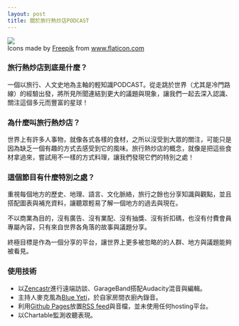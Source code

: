 ```yaml
---
layout: post
title: 關於旅行熱炒店PODCAST
---
```


<img class="flaticon" src="https://cdn-icons-png.flaticon.com/512/673/673615.png">
<div class="attribution">Icons made by <a href="https://www.flaticon.com/authors/freepik" title="Freepik">Freepik</a> from <a href="https://www.flaticon.com/" title="Flaticon">www.flaticon.com</a></div>

### 旅行熱炒店到底是什麼？

一個以旅行、人文史地為主軸的輕知識PODCAST。從走跳於世界（尤其是冷門路線）的經驗出發，將所見所聞連結到更大的議題與現象，讓我們一起去深入認識、關注這個多元而豐富的星球！

### 為什麼叫旅行熱炒店？

世界上有許多人事物，就像各式各樣的食材，之所以沒受到大眾的關注，可能只是因為缺乏一個有趣的方式去感受到它的風味。旅行熱炒店的概念，就像是把這些食材拿過來，嘗試用不一樣的方式料理，讓我們發現它們的特別之處！

### 這個節目有什麼特別之處？

重視每個地方的歷史、地理、語言、文化脈絡，旅行之餘也分享知識與觀點，並且搭配圖表與補充資料，讓聽眾輕易了解一個地方的過去與現在。

不以商業為目的，沒有廣告、沒有業配、沒有抽獎、沒有折扣碼，也沒有付費會員專屬內容，只有來自世界各角落的故事與議題分享。

終極目標是作為一個分享的平台，讓世界上更多被忽略的的人群、地方與議題能夠被看見。

### 使用技術

* 以[Zencastr](https://zencastr.com/)進行遠端訪談、GarageBand搭配Audacity混音與編輯。
* 主持人麥克風為[Blue Yeti](https://www.bluemic.com/en-us/products/yeti/)，於自家房間衣廚內錄音。
* 利用[Github Pages](https://pages.github.com/)放置[RSS feed](https://ltsoj.com/podcast.xml)與音檔，並未使用任何hosting平台。
* 以Chartable監測收聽表現。